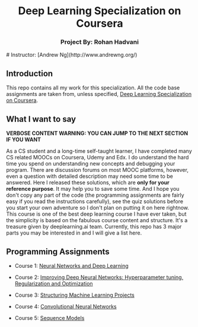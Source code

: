 <p align="center">
	<h1 align="center"> Deep Learning Specialization on Coursera </h1>
	<h3 align="center"> Project By: Rohan Hadvani </h3>
	
</p>
# Instructor: [Andrew Ng](http://www.andrewng.org/)

## Introduction

This repo contains all my work for this specialization. All the code base assignments are taken from, unless specified, [Deep Learning Specialization on Coursera](https://www.coursera.org/specializations/deep-learning).

## What I want to say

**VERBOSE CONTENT WARNING: YOU CAN JUMP TO THE NEXT SECTION IF YOU WANT**

As a CS student and a long-time self-taught learner, I have completed many CS related MOOCs on Coursera, Udemy and Edx. I do understand the hard time you spend on understanding new concepts and debugging your program. There are discussion forums on most MOOC platforms, however, even a question with detailed description may need some time to be answered. Here I released these solutions, which are **only for your reference purpose**. It may help you to save some time. And I hope you don't copy any part of the code (the programming assignments are fairly easy if you read the instructions carefully), see the quiz solutions before you start your own adventure so I don't plan on putting it on here rightnow. This course is one of the best deep learning course I have ever taken, but the simplicity is based on the fabulous course content and structure. It's a treasure given by deeplearning.ai team.
Currently, this repo has 3 major parts you may be interested in and I will give a list here.

## Programming Assignments

- Course 1: [Neural Networks and Deep Learning](https://www.coursera.org/learn/neural-networks-deep-learning?specialization=deep-learning)

- Course 2: [Improving Deep Neural Networks: Hyperparameter tuning, Regularization and Optimization](https://www.coursera.org/learn/deep-neural-network?specialization=deep-learning)

- Course 3: [Structuring Machine Learning Projects](https://www.coursera.org/learn/machine-learning-projects?specialization=deep-learning)
  
- Course 4: [Convolutional Neural Networks](https://www.coursera.org/learn/convolutional-neural-networks?specialization=deep-learning)
  
- Course 5: [Sequence Models](https://www.coursera.org/learn/nlp-sequence-models)
